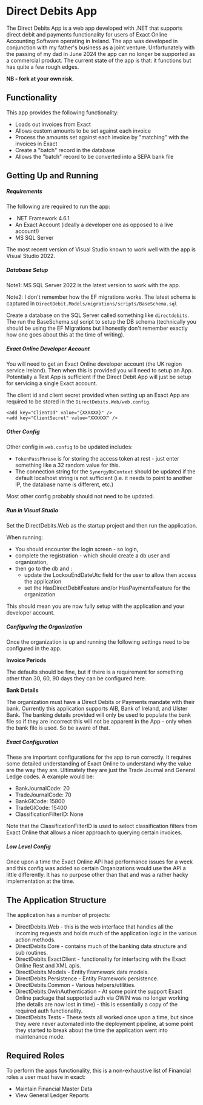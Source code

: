 # Direct Debits App

The Direct Debits App is a web app developed with .NET that supports direct debit and payments functionality for users of Exact Online Accounting Software operating in Ireland. The app was developed in conjunction with my father's business as a joint venture. Unfortunately with the passing of my dad in June 2024 the app can no longer be supported as a commercial product. The current state of the app is that: it functions but has quite a few rough edges.

**NB - fork at your own risk.**

## Functionality

This app provides the following functionality:

* Loads out invoices from Exact
* Allows custom amounts to be set against each invoice
* Process the amounts set against each invoice by "matching" with the invoices in Exact
* Create a "batch" record in the database
* Allows the "batch" record to be converted into a SEPA bank file

## Getting Up and Running

##### Requirements

The following are required to run the app:

* .NET Framework 4.6.1
* An Exact Account (ideally a developer one as opposed to a live account!)
* MS SQL Server

The most recent version of Visual Studio known to work well with the app is Visual Studio 2022.

##### Database Setup

Note1: MS SQL Server 2022 is the latest version to work with the app.

Note2: I don't remember how the EF migrations works. The latest schema is captured in `DirectDebit.Models/migrations/scripts/BaseSchema.sql`

Create a database on the SQL Server called something like `directdebits`. The run the BaseSchema.sql script to setup the DB schema (technically you should be using the EF Migrations but I honestly don't remember exactly how one goes about this at the time of writing).

##### Exact Online Developer Account

You will need to get an Exact Online developer account (the UK region service Ireland). Then when this is provided you will need to setup an App. Potentially a Test App is sufficient if the Direct Debit App will just be setup for servicing a single Exact account.

The client id and client secret provided when setting up an Exact App are required to be stored in the `DirectDebits.Web/web.config`.

    <add key="ClientId" value="{XXXXXX}" />
    <add key="ClientSecret" value="XXXXXX" />

##### Other Config

Other config in `web.config` to be updated includes:

* `TokenPassPhrase` is for storing the access token at rest - just enter something like a 32 random value for this.
* The connection string for the `SynergyDbContext` should be updated if the default localhost string is not sufficient (i.e. it needs to point to another IP, the database name is different, etc.)

Most other config probably should not need to be updated.

##### Run in Visual Studio

Set the DirectDebits.Web as the startup project and then run the application.

When running:

* You should encounter the login screen - so login,
* complete the registration - which should create a db user and organization,
* then go to the db and :
  * update the LockouEndDateUtc field for the user to allow then access the application
  * set the HasDirectDebitFeature and/or HasPaymentsFeature for the organization

This should mean you are now fully setup with the application and your developer account.

##### Configuring the Organization

Once the organization is up and running the following settings need to be configured in the app. 

**Invoice Periods**

The defaults should be fine, but if there is a requirement for something other than 30, 60, 90 days they can be configured here.

**Bank Details**

The organization must have a Direct Debits or Payments mandate with their bank. Currently this application supports AIB, Bank of Ireland, and Ulster Bank.  The banking details provided will only be used to populate the bank file so if they are incorrect this will not be apparent in the App - only when the bank file is used. So be aware of that.

##### Exact Configuration

These are important configurations for the app to run correctly. It requires some detailed understanding of Exact Online to understand why the value are the way they are. Ultimately they are just the Trade Journal and General Ledge codes. A example would be:

* BankJournalCode: 20
* TradeJournalCode: 70
* BankGlCode: 15800
* TradeGlCode: 15400
* ClassificationFilterID: None

Note that the ClassificationFilterID is used to select classification filters from Exact Online that allows a nicer approach to querying certain invoices.

##### Low Level Config

Once upon a time the Exact Online API had performance issues for a week and this config was added so certain Organizations would use the API a little differently. It has no purpose other than that and was a rather hacky implementation at the time.

## The Application Structure

The application has a number of projects:

* DirectDebits.Web - this is the web interface that handles all the incoming requests and holds much of the application logic in the various action methods.
* DirectDebits.Core - contains much of the banking data structure and sub routines.
* DirectDebits.ExactClient - functionality for interfacing with the Exact Online Rest and XML apis.
* DirectDebits.Models - Entity Framework data models.
* DirectDebits.Persistence - Entity Framework persistence.
* DirectDebits.Common - Various helpers/utilities.
* DirectDebits.OwinAuthentication - At some point the support Exact Online package that supported auth via OWIN was no longer working (the details are now lost in time) - this is essentially a copy of the required auth functionality.
* DirectDebits.Tests - These tests all worked once upon a time, but since they were never automated into the deployment pipeline, at some point they started to break about the time the application went into maintenance mode.

## Required Roles

To perform the apps functionality, this is a non-exhaustive list of Financial roles a user must have in exact:

- Maintain Financial Master Data
- View General Ledger Reports